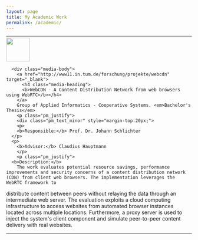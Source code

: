 ```yaml
---
layout: page
title: My Academic Work
permalink: /academic/
---
```


<div class="main">
  <hr/>
  <section id="pm_academic-work" class="row">
  <div class="pm_list">
    <div class="media">

 <div class="media-left"><img class="media-object" src="https://coursera-university-assets.s3.amazonaws.com/2c/6b2e1799cc2e95901e763daac8d476/TUM-Logo_360x360px.png" style="width: 64px; height: 64px; margin-top:-10px;"> </a> </div>

      <div class="media-body">
        <a href="http://www11.in.tum.de/forschung/projekte/webcdn" target="_blank">
          <h4 class="media-heading">
          <b>WebCDN - A Content Distribution Network from web browsers using WebRTC</b></h4>
        </a>
        Group of Applied Informatics - Cooperative Systems. <em>Bachelor's Thesis</em>
        <p class="pm_justify">
        <div class="pm_text_minor" style="margin-top:20px;">
        <p>
  	   	<b>Responsible:</b> Prof. Dr. Johann Schlichter 
  	  </p>
  	  <p>
  	    <b>Advisor:</b> Claudius Hauptmann
        </p>
        <p class="pm_justify">
  	  <b>Description:</b>
        The work evaluates potential resource savings, performance improvements and security concerns of a content distribution network (CDN) from client web browsers. The implementation leverages the WebRTC framework to
  distribute content between peers without relaying the data through an intermediate web server. The evaluation exploits a cloud computing infrastructure to access websites from automated browser instances located across multiple locations. Furthermore, a proxy server is used to inject the system's client component and simulate peer-to-peer content delivery with real websites.
      	</p>
      	</div>
      </div>
    </div>
  </div>
  <hr/>
</div>